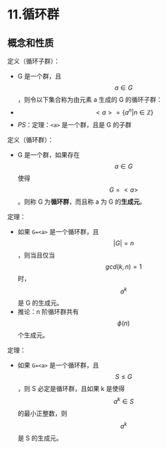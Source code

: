 # 11.循环群

## 概念和性质

定义（循环子群）：

* G 是一个群，且 $$a \in G$$，则令以下集合称为由元素 a 生成的 G 的循环子群：
* $$<a> = \{a^n | n \in \mathbb{Z}\}$$
* _PS_：定理：`<a>` 是一个群，且是 G 的子群

定义（循环群）：

* G 是一个群，如果存在 $$a \in G$$ 使得 $$G = <a>$$。则称 G 为**循环群**，而且称 a 为 G 的**生成元**。

定理：

* 如果 `G=<a>` 是一个循环群，且 $$|G| = n$$，则当且仅当 $$gcd(k, n) = 1$$ 时，$$a^k$$ 是 G 的生成元。
* 推论：n 阶循环群共有 $$\phi(n)$$ 个生成元。

定理：

* 如果 `G=<a>` 是一个循环群，且 $$S \le G$$，则 S 必定是循环群，且如果 k 是使得 $$a^k \in S$$ 的最小正整数，则 $$a^k$$ 是 S 的生成元。
